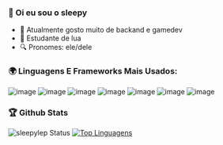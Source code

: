 ### 💜 Oi eu sou o sleepy
- 🎻 Atualmente gosto muito de backand e gamedev
- 🌙 Estudante de lua
- 🔍 Pronomes: ele/dele

### 🌍 Linguagens E Frameworks Mais Usados:
![image](https://img.shields.io/badge/Lua-2C2D72?style=for-the-badge&logo=lua&logoColor=white)
![image](https://img.shields.io/badge/JavaScript-F7DF1E?style=for-the-badge&logo=javascript&logoColor=black)
![image](https://img.shields.io/badge/Node.js-43853D?style=for-the-badge&logo=node.js&logoColor=white)
![image](https://img.shields.io/badge/C-00599C?style=for-the-badge&logo=c&logoColor=white)
![image](https://img.shields.io/badge/C%2B%2B-00599C?style=for-the-badge&logo=c%2B%2B&logoColor=white)
![image](https://img.shields.io/badge/mysql-%2300f.svg?style=for-the-badge&logo=mysql&logoColor=white)
![image](https://img.shields.io/badge/GODOT-%23FFFFFF.svg?style=for-the-badge&logo=godot-engine)
### 🏆 Github Stats
![sleepylep Status](https://github-readme-stats.vercel.app/api?username=sleepylep&show_icons=true) [![Top Linguagens](https://github-readme-stats.vercel.app/api/top-langs/?username=sleepylep&layout=compact)](https://github.com/anuraghazra/github-readme-stats)
